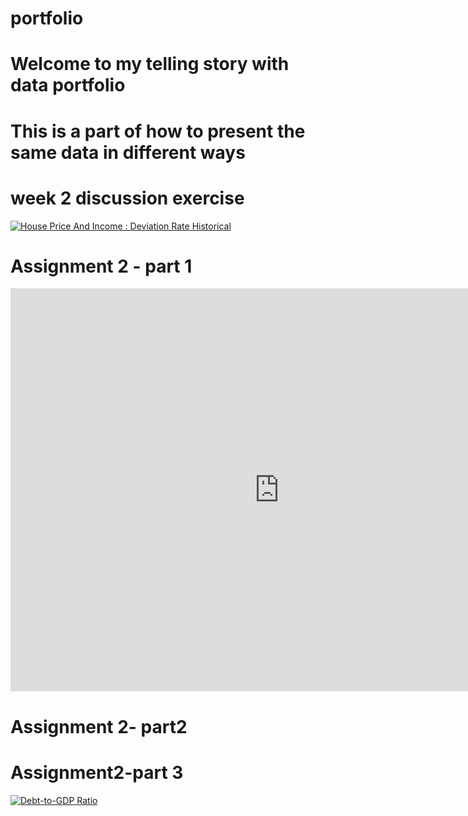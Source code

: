 # portfolio
# Welcome to my telling story with data portfolio
# This is a part of how to present the same data in different ways 

# week 2 discussion exercise 
<div class='tableauPlaceholder' id='viz1699331346533' style='position: relative'>
  <noscript>
    <a href='#'>
      <img alt='House Price And Income : Deviation Rate Historical' src='https://public.tableau.com/static/images/D8/D8Z4QPHS3/1_rss.png' style='border: none' />
    </a>
  </noscript>
  <object class='tableauViz' style='display:none;'>
    <param name='host_url' value='https%3A%2F%2Fpublic.tableau.com%2F' />
    <param name='embed_code_version' value='3' />
    <param name='path' value='shared/D8Z4QPHS3' />
    <param name='toolbar' value='yes' />
    <param name='static_image' value='https://public.tableau.com/static/images/D8/D8Z4QPHS3/1.png' />
    <param name='animate_transition' value='yes' />
    <param name='display_static_image' value='yes' />
    <param name='display_spinner' value='yes' />
    <param name='display_overlay' value='yes' />
    <param name='display_count' value='yes' />
    <param name='language' value='zh-CN' />
    <param name='filter' value='publish=yes' />
  </object>
</div>

<script type='text/javascript'>
  var divElement = document.getElementById('viz1699331346533');
  var vizElement = divElement.getElementsByTagName('object')[0];
  if (divElement.offsetWidth) {
    vizElement.style.width='100%';
    vizElement.style.height=(divElement.offsetWidth*0.75)+'px';
  }
  var scriptElement = document.createElement('script');
  scriptElement.src = 'https://public.tableau.com/javascripts/api/viz_v1.js';
  vizElement.parentNode.insertBefore(scriptElement, vizElement);
</script>

# Assignment 2 - part 1
<iframe src="https://data.oecd.org/chart/7f9M" width="860" height="645" style="border: 0" mozallowfullscreen="true" webkitallowfullscreen="true" allowfullscreen="true"><a href="https://data.oecd.org/chart/7f9M" target="_blank">OECD Chart: General government debt, Total, % of GDP, Annual, 2022</a></iframe>



# Assignment 2- part2
<div class='tableauPlaceholder' id='viz1699404713847' style='position: relative'>
  <object class='tableauViz' style='display:none;'>
    <param name='host_url' value='https%3A%2F%2Fpublic.tableau.com%2F' />
    <param name='embed_code_version' value='3' />
    <param name='site_root' value='' />
    <param name='name' value='assign2_16994011312420/TheGDPallovertheworldinthepast20years' />
    <param name='tabs' value='no' />
    <param name='toolbar' value='yes' />
    <param name='static_image' value='https://public.tableau.com/static/images/as/assign2_16994011312420/TheGDPallovertheworldinthepast20years/1.png' />
    <param name='animate_transition' value='yes' />
    <param name='display_static_image' value='yes' />
    <param name='display_spinner' value='yes' />
    <param name='display_overlay' value='yes' />
    <param name='display_count' value='yes' />
    <param name='language' value='en-US' />
    <param name='filter' value='publish=yes' />
  </object>
</div>
<script type='text/javascript'>                    
  var divElement = document.getElementById('viz1699404713847');                    
  var vizElement = divElement.getElementsByTagName('object')[0];                    
  vizElement.style.width='100%';vizElement.style.height=(divElement.offsetWidth*0.75)+'px';                    
  var scriptElement = document.createElement('script');                    
  scriptElement.src = 'https://public.tableau.com/javascripts/api/viz_v1.js';                    
  vizElement.parentNode.insertBefore(scriptElement, vizElement);                
</script>




# Assignment2-part 3 
<div class="tableauPlaceholder" id="viz1699407509441" style="position: relative;">
  <noscript>
    <a href="#">
      <img alt="Debt-to-GDP Ratio" 
           src="https://public.tableau.com/static/images/88/888_16994074895010/TheGDPallovertheworldinthepast20years/1_rss.png" 
           style="border: none" />
    </a>
  </noscript>
  <object class="tableauViz" style="display:none;">
    <param name="host_url" value="https%3A%2F%2Fpublic.tableau.com%2F" />
    <param name="embed_code_version" value="3" />
    <param name="site_root" value="" />
    <param name="name" value="888_16994074895010/TheGDPallovertheworldinthepast20years" />
    <param name="tabs" value="no" />
    <param name="toolbar" value="yes" />
    <param name="static_image" 
           value="https://public.tableau.com/static/images/88/888_16994074895010/TheGDPallovertheworldinthepast20years/1.png" />
    <param name="animate_transition" value="yes" />
    <param name="display_static_image" value="yes" />
    <param name="display_spinner" value="yes" />
    <param name="display_overlay" value="yes" />
    <param name="display_count" value="yes" />
    <param name="language" value="zh-CN" />
    <param name="filter" value="publish=yes" />
  </object>
</div>
<script type="text/javascript">
  var divElement = document.getElementById('viz1699407509441');
  if (divElement) {
    var vizElement = divElement.getElementsByTagName('object')[0];
    if (vizElement) {
      vizElement.style.width = '100%';
      vizElement.style.height = (divElement.offsetWidth * 0.75) + 'px';
      var scriptElement = document.createElement('script');
      scriptElement.src = 'https://public.tableau.com/javascripts/api/viz_v1.js';
      vizElement.parentNode.insertBefore(scriptElement, vizElement);
    }
  }
</script>

 
